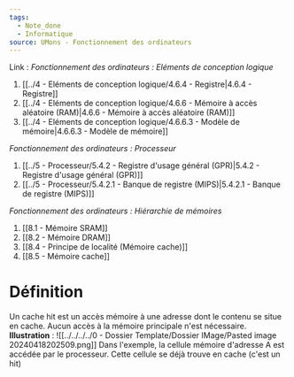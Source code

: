 ```yaml
---
tags:
  - Note_done
  - Informatique
source: UMons - Fonctionnement des ordinateurs
---
```


Link :
_Fonctionnement des ordinateurs : Eléments de conception logique_
1. [[../4 - Eléments de conception logique/4.6.4 - Registre|4.6.4 - Registre]]
1. [[../4 - Eléments de conception logique/4.6.6 - Mémoire à accès aléatoire (RAM)|4.6.6 - Mémoire à accès aléatoire (RAM)]]
2. [[../4 - Eléments de conception logique/4.6.6.3 - Modèle de mémoire|4.6.6.3 - Modèle de mémoire]]

_Fonctionnement des ordinateurs : Processeur_
1. [[../5 - Processeur/5.4.2 - Registre d'usage général (GPR)|5.4.2 - Registre d'usage général (GPR)]]
2. [[../5 - Processeur/5.4.2.1 - Banque de registre (MIPS)|5.4.2.1 - Banque de registre (MIPS)]]

_Fonctionnement des ordinateurs : Hiérarchie de mémoires_
1. [[8.1 - Mémoire SRAM]]
2. [[8.2 - Mémoire DRAM]]
3. [[8.4 - Principe de localité (Mémoire cache)]]
4. [[8.5 - Mémoire cache]]

# Définition
Un cache hit est un accès mémoire à une adresse dont le contenu se situe en cache. Aucun accès à la mémoire principale n'est nécessaire.
**Illustration** : ![[../../../../0 - Dossier Template/Dossier IMage/Pasted image 20240418202509.png]]
Dans l'exemple, la cellule mémoire d'adresse A est accédée par le processeur. Cette cellule se déjà trouve en cache (c'est un hit)